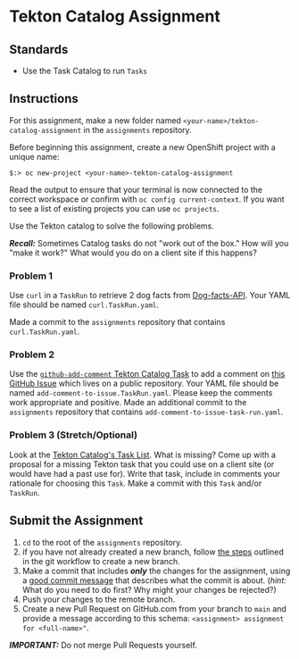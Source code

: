 # Tekton Catalog Assignment

## Standards

- Use the Task Catalog to run `Tasks`

## Instructions

For this assignment, make a new folder named `<your-name>/tekton-catalog-assignment` in the `assignments` repository.

Before beginning this assignment, create a new OpenShift project with a unique name:

```shell
$:> oc new-project <your-name>-tekton-catalog-assignment
```

Read the output to ensure that your terminal is now connected to the correct workspace or confirm with `oc config current-context`. If you want to see a list of existing projects you can use `oc projects`.

Use the Tekton catalog to solve the following problems.

**_Recall:_** Sometimes Catalog tasks do not "work out of the box." How will you "make it work?" What would you do on a client site if this happens?

### Problem 1

Use `curl` in a `TaskRun` to retrieve 2 dog facts from [Dog-facts-API](https://dukengn.github.io/Dog-facts-API/). Your YAML file should be named `curl.TaskRun.yaml`.

Made a commit to the `assignments` repository that contains `curl.TaskRun.yaml`.

### Problem 2

Use the [`github-add-comment` Tekton Catalog Task](https://github.com/tektoncd/catalog/blob/45742091e57f996e4ea758bc7404f59a4f04e952/task/github-add-comment/0.4/README.md) to add a comment on [this GitHub Issue](https://github.com/upslopeio/ibm-cloud-garage-training/issues/9) which lives on a public repository. Your YAML file should be named `add-comment-to-issue.TaskRun.yaml`. Please keep the comments work appropriate and positive. Made an additional commit to the `assignments` repository that contains `add-comment-to-issue-task-run.yaml`.

### Problem 3 (Stretch/Optional)

Look at the [Tekton Catalog's Task List](https://github.com/tektoncd/catalog/tree/main/task). What is missing? Come up with a proposal for a missing Tekton task that you could use on a client site (or would have had a past use for). Write that task, include in comments your rationale for choosing this `Task`. Make a commit with this `Task` and/or `TaskRun`.

## Submit the Assignment

1. `cd` to the root of the `assignments` repository.
2. if you have not already created a new branch, follow [the steps](../../git/git-workflow-step-by-step.md) outlined in the git workflow to create a new branch.
3. Make a commit that includes **_only_** the changes for the assignment, using a [good commit message](https://chris.beams.io/posts/git-commit/) that describes what the commit is about. (_hint:_ What do you need to do first? Why might your changes be rejected?)
4. Push your changes to the remote branch.
5. Create a new Pull Request on GitHub.com from your branch to `main` and provide a message according to this schema: `<assignment> assignment for <full-name>"`.

**_IMPORTANT:_** Do not merge Pull Requests yourself.
